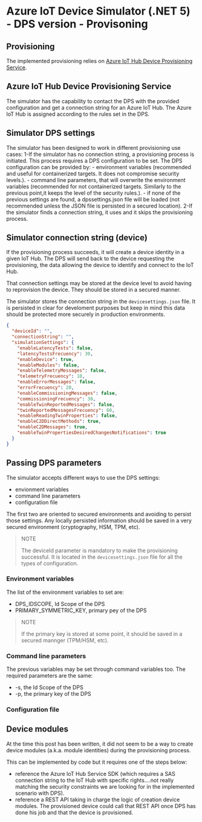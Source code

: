 ﻿# Azure IoT Device Simulator (.NET 5) - DPS version - Provisoning

## Provisioning
The implemented provisioning relies on [Azure IoT Hub Device Provisioning Service](https://docs.microsoft.com/en-us/azure/iot-dps/).

## Azure IoT Hub Device Provisioning Service

The simulator has the capability to contact the DPS with the provided configuration and get a connection string for an Azure IoT Hub.
The Azure IoT Hub is assigned according to the rules set in the DPS.

## Simulator DPS settings

The simulator has been designed to work in different provisioning use cases:
 1-If the simulator has no connection string, a provisioning process is initiated.
   This process requires a DPS configuration to be set.
   The DPS configuration can be provided by:
     - environment variables (recommended and useful for containerized targets. It does not compromise security levels.).
     - command line parameters, that will overwrite the environment variables (recommended for not containerized targets. Similarly to the previous point,it keeps the level of the security rules.).
     - if none of the previous settings are found, a dpssettings.json file will be loaded (not recommended unless the JSON file is persisted in a secured location).
 2-If the simulator finds a connection string, it uses and it skips the provisioning process.

## Simulator connection string (device)
If the provisioning process succeeds, it will create a device identity in a given IoT Hub.
The DPS will send back to the device requesting the provisioning, the data allowing the device to identify and connect to the IoT Hub.

That connection settings may be stored at the device level to avoid having to reprovision the device.
They should be stored in a secured manner.

The simulator stores the connection string in the `devicesettings.json` file.
It is persisted in clear for develoment purposes but keep in mind this data should be protected more securely in production environments.

```json
{
  "deviceId": "",
  "connectionString": "",
  "simulationSettings": {
    "enableLatencyTests": false,
    "latencyTestsFrecuency": 30,
    "enableDevice": true,
    "enableModules": false,
    "enableTelemetryMessages": false,
    "telemetryFrecuency": 10,
    "enableErrorMessages": false,
    "errorFrecuency": 20,
    "enableCommissioningMessages": false,
    "commissioningFrecuency": 30,
    "enableTwinReportedMessages": false,
    "twinReportedMessagesFrecuency": 60,
    "enableReadingTwinProperties": false,
    "enableC2DDirectMethods": true,
    "enableC2DMessages": true,
    "enableTwinPropertiesDesiredChangesNotifications": true
  }
}

```

## Passing DPS parameters
The simulator accepts different ways to use the DPS settings:
 - envionment variables
 - command line parameters
 - configuration file

The first two are oriented to secured environments and avoiding to persist those settings. Any locally persisted information should be saved in a very secured environment (cryptography, HSM, TPM, etc).

> NOTE
>
> The deviceId parameter is mandatory to make the provisioning successful. It is located in the `devicesettings.json` file for all the types of configuration.

### Environment variables
The list of the environment variables to set are:
 - DPS_IDSCOPE, Id Scope of the DPS
 - PRIMARY_SYMMETRIC_KEY, primary pey of the DPS

> NOTE
>
> If the primary key is stored at some point, it should be saved in a secured mannger (TPM/HSM, etc).

### Command line parameters
The previous variables may be set through command variables too.
The required parameters are the same:
 - -s, the Id Scope of the DPS
 - -p, the primary key of the DPS

### Configuration file

## Device modules
At the time this post has been written, it did not seem to be a way to create device modules (a.k.a. module identities) during the provisioning process.

This can be implemented by code but it requires one of the steps below:
 - reference the Azure IoT Hub Service SDK (which requires a SAS connection string to the IoT Hub with specific rights....not really matching the security constraints we are looking for in the implemented scenario with DPS).
 - reference a REST API taking in charge the logic of creation device modules. The provisioned device could call that REST API once DPS has done his job and that the device is provisioned.
